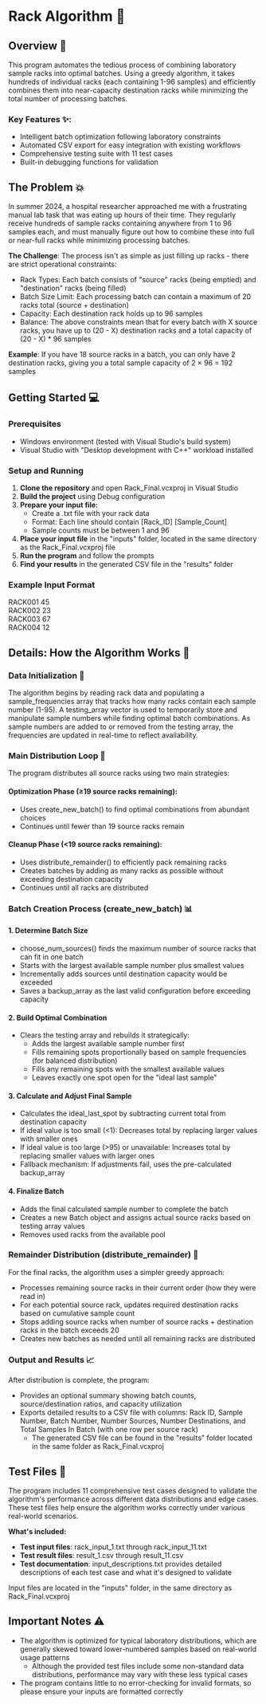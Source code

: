 # Rack Algorithm 💉

## Overview 📜

This program automates the tedious process of combining laboratory sample racks into optimal batches. Using a greedy algorithm, it takes hundreds of individual racks (each containing 1-96 samples) and efficiently combines them into near-capacity destination racks while minimizing the total number of processing batches.

### Key Features ✨:
- Intelligent batch optimization following laboratory constraints
- Automated CSV export for easy integration with existing workflows
- Comprehensive testing suite with 11 test cases
- Built-in debugging functions for validation

## The Problem 💥
In summer 2024, a hospital researcher approached me with a frustrating manual lab task that was eating up hours of their time. They regularly receive hundreds of sample racks containing anywhere from 1 to 96 samples each, and must manually figure out how to combine these into full or near-full racks while minimizing processing batches.

**The Challenge**: The process isn't as simple as just filling up racks - there are strict operational constraints:
- Rack Types: Each batch consists of "source" racks (being emptied) and "destination" racks (being filled)
- Batch Size Limit: Each processing batch can contain a maximum of 20 racks total (source + destination)
- Capacity: Each destination rack holds up to 96 samples
- Balance:  The above constraints mean that for every batch with X source racks, you have up to (20 - X) destination racks and a total capacity of (20 - X) * 96 samples

**Example**: If you have 18 source racks in a batch, you can only have 2 destination racks, giving you a total sample capacity of 2 × 96 = 192 samples

## Getting Started 💻 
### Prerequisites
- Windows environment (tested with Visual Studio's build system)
- Visual Studio with "Desktop development with C++" workload installed
  
### Setup and Running
1. **Clone the repository** and open Rack_Final.vcxproj in Visual Studio
2. **Build the project** using Debug configuration
3. **Prepare your input file:**
    - Create a .txt file with your rack data
    - Format: Each line should contain [Rack_ID] [Sample_Count]
    - Sample counts must be between 1 and 96
4. **Place your input file** in the "inputs" folder, located in the same directory as the Rack_Final.vcxproj file
5. **Run the program** and follow the prompts
6. **Find your results** in the generated CSV file in the "results" folder

### Example Input Format
RACK001 45</br>
RACK002 23</br>
RACK003 67</br>
RACK004 12</br>

## Details: How the Algorithm Works 🔬

### Data Initialization 📝
The algorithm begins by reading rack data and populating a sample_frequencies array that tracks how many racks contain each sample number (1-95). A testing_array vector is used to temporarily store and manipulate sample numbers while finding optimal batch combinations. As sample numbers are added to or removed from the testing array, the frequencies are updated in real-time to reflect availability.

### Main Distribution Loop 💫
The program distributes all source racks using two main strategies:

#### Optimization Phase (≥19 source racks remaining):
- Uses create_new_batch() to find optimal combinations from abundant choices
- Continues until fewer than 19 source racks remain

#### Cleanup Phase (<19 source racks remaining):
- Uses distribute_remainder() to efficiently pack remaining racks
- Creates batches by adding as many racks as possible without exceeding destination capacity
- Continues until all racks are distributed

### Batch Creation Process (create_new_batch) 📊
#### 1. Determine Batch Size
- choose_num_sources() finds the maximum number of source racks that can fit in one batch
- Starts with the largest available sample number plus smallest values
- Incrementally adds sources until destination capacity would be exceeded
- Saves a backup_array as the last valid configuration before exceeding capacity

#### 2. Build Optimal Combination
- Clears the testing array and rebuilds it strategically:
    - Adds the largest available sample number first
    - Fills remaining spots proportionally based on sample frequencies (for balanced distribution)
    - Fills any remaining spots with the smallest available values
    - Leaves exactly one spot open for the "ideal last sample"

#### 3. Calculate and Adjust Final Sample 
- Calculates the ideal_last_spot by subtracting current total from destination capacity
- If ideal value is too small (<1): Decreases total by replacing larger values with smaller ones
- If ideal value is too large (>95) or unavailable: Increases total by replacing smaller values with larger ones
- Fallback mechanism: If adjustments fail, uses the pre-calculated backup_array

#### 4. Finalize Batch 
- Adds the final calculated sample number to complete the batch
- Creates a new Batch object and assigns actual source racks based on testing array values
- Removes used racks from the available pool

### Remainder Distribution (distribute_remainder) 🔎
For the final racks, the algorithm uses a simpler greedy approach:
- Processes remaining source racks in their current order (how they were read in)
- For each potential source rack, updates required destination racks based on cumulative sample count
- Stops adding source racks when number of source racks + destination racks in the batch exceeds 20
- Creates new batches as needed until all remaining racks are distributed

### Output and Results 📈
After distribution is complete, the program:
- Provides an optional summary showing batch counts, source/destination ratios, and capacity utilization
- Exports detailed results to a CSV file with columns: Rack ID, Sample Number, Batch Number, Number Sources, Number Destinations, and Total Samples In Batch (with one row per source rack)
    - The generated CSV file can be found in the "results" folder located in the same folder as Rack_Final.vcxproj

## Test Files 📂
The program includes 11 comprehensive test cases designed to validate the algorithm's performance across different data distributions and edge cases. These test files help ensure the algorithm works correctly under various real-world scenarios.

**What's included:**
- **Test input files**: rack_input_1.txt through rack_input_11.txt
- **Test result files**: result_1.csv through result_11.csv
- **Test documentation**: input_descriptions.txt provides detailed descriptions of each test case and what it's designed to validate

Input files are located in the "inputs" folder, in the same directory as Rack_Final.vcxproj

## Important Notes ⚠️
- The algorithm is optimized for typical laboratory distributions, which are generally skewed toward lower-numbered samples based on real-world usage patterns
  - Although the provided test files include some non-standard data distributions, performance may vary with these less typical cases
- The program contains little to no error-checking for invalid formats, so please ensure your inputs are formatted correctly
